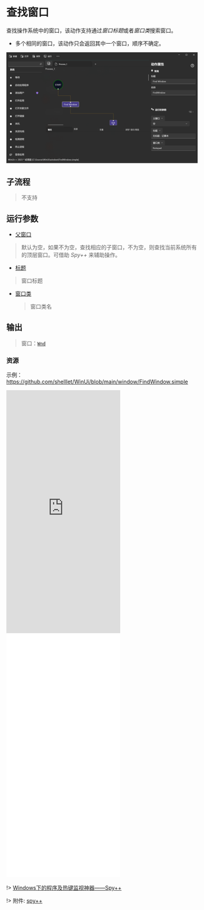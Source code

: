 # 查找窗口 
查找操作系统中的窗口，该动作支持通过*窗口标题*或者*窗口类*搜索窗口。

* 多个相同的窗口，该动作只会返回其中一个窗口，顺序不确定。

![FindWindow](./images/02.png ':size=90%')

## 子流程
> 不支持

## 运行参数

* [父窗口](./types/Wnd.md)
> 默认为空，如果不为空，查找相应的子窗口，不为空，则查找当前系统所有的顶层窗口。可借助 *Spy++* 来辅助操作。
* [标题](./types/String.md)
> 窗口标题
* [窗口类](./types/String.md)
  > 窗口类名

## 输出

> 窗口：[`Wnd`](./types/Wnd.md)


### 资源

示例：https://github.com/shelllet/WinUi/blob/main/window/FindWindow.simple


<iframe type="text/html" height="640px" src="https://www.youtube.com/embed/Atc4D8egT3s" frameborder="0"></iframe>

<iframe src="//player.bilibili.com/player.html?bvid=BV1hu411w7WV&page=1&autoplay=0" height='640px' scrolling="no" frameborder="no" framespacing="0" allowfullscreen="true"></iframe>

!> [Windows下的程序及热键监视神器——Spy++](https://zhuanlan.zhihu.com/p/355878952)

!> 附件: [spy++](https://gitlab.com/junwu/winui/-/raw/main/tools/spyxx.zip)